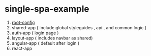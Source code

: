 # single-spa-example

1. [root-config](https://github.com/maximcoding/single-spa-root-config)
3. shared-app ( include global styleguides , api , and common logic )
4. auth-app ( login page )
5. layout-app ( includes navbar as shared)
6. angular-app ( default after login )
7. react-app
